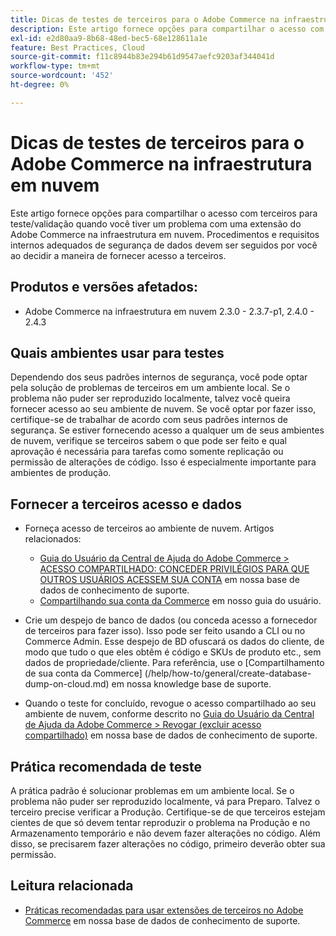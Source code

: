 ```yaml
---
title: Dicas de testes de terceiros para o Adobe Commerce na infraestrutura em nuvem
description: Este artigo fornece opções para compartilhar o acesso com terceiros para teste/validação quando você tiver um problema com uma extensão do Adobe Commerce na infraestrutura em nuvem.
exl-id: e2d80aa9-8b68-48ed-bec5-68e128611a1e
feature: Best Practices, Cloud
source-git-commit: f11c8944b83e294b61d9547aefc9203af344041d
workflow-type: tm+mt
source-wordcount: '452'
ht-degree: 0%

---
```


# Dicas de testes de terceiros para o Adobe Commerce na infraestrutura em nuvem

Este artigo fornece opções para compartilhar o acesso com terceiros para teste/validação quando você tiver um problema com uma extensão do Adobe Commerce na infraestrutura em nuvem.
Procedimentos e requisitos internos adequados de segurança de dados devem ser seguidos por você ao decidir a maneira de fornecer acesso a terceiros.

## Produtos e versões afetados:

* Adobe Commerce na infraestrutura em nuvem 2.3.0 - 2.3.7-p1, 2.4.0 - 2.4.3

## Quais ambientes usar para testes

Dependendo dos seus padrões internos de segurança, você pode optar pela solução de problemas de terceiros em um ambiente local. Se o problema não puder ser reproduzido localmente, talvez você queira fornecer acesso ao seu ambiente de nuvem. Se você optar por fazer isso, certifique-se de trabalhar de acordo com seus padrões internos de segurança. Se estiver fornecendo acesso a qualquer um de seus ambientes de nuvem, verifique se terceiros sabem o que pode ser feito e qual aprovação é necessária para tarefas como somente replicação ou permissão de alterações de código. Isso é especialmente importante para ambientes de produção.

## Fornecer a terceiros acesso e dados

* Forneça acesso de terceiros ao ambiente de nuvem. Artigos relacionados:

   * [Guia do Usuário da Central de Ajuda do Adobe Commerce > ACESSO COMPARTILHADO: CONCEDER PRIVILÉGIOS PARA QUE OUTROS USUÁRIOS ACESSEM SUA CONTA](/help/help-center-guide/help-center/magento-help-center-user-guide.md#shared-access) em nossa base de dados de conhecimento de suporte.
   * [Compartilhando sua conta da Commerce](https://docs.magento.com/user-guide/magento/magento-account-share.html) em nosso guia do usuário.

* Crie um despejo de banco de dados (ou conceda acesso a fornecedor de terceiros para fazer isso). Isso pode ser feito usando a CLI ou no Commerce Admin. Esse despejo de BD ofuscará os dados do cliente, de modo que tudo o que eles obtêm é código e SKUs de produto etc., sem dados de propriedade/cliente. Para referência, use o [Compartilhamento de sua conta da Commerce] (/help/how-to/general/create-database-dump-on-cloud.md) em nossa knowledge base de suporte.
* Quando o teste for concluído, revogue o acesso compartilhado ao seu ambiente de nuvem, conforme descrito no [Guia do Usuário da Central de Ajuda da Adobe Commerce > Revogar (excluir acesso compartilhado)](/help/help-center-guide/help-center/magento-help-center-user-guide.md#revoke-shared-access) em nossa base de dados de conhecimento de suporte.

## Prática recomendada de teste

A prática padrão é solucionar problemas em um ambiente local. Se o problema não puder ser reproduzido localmente, vá para Preparo. Talvez o terceiro precise verificar a Produção. Certifique-se de que terceiros estejam cientes de que só devem tentar reproduzir o problema na Produção e no Armazenamento temporário e não devem fazer alterações no código. Além disso, se precisarem fazer alterações no código, primeiro deverão obter sua permissão.

## Leitura relacionada

* [Práticas recomendadas para usar extensões de terceiros no Adobe Commerce](https://support.magento.com/hc/en-us/articles/360042361152-Best-Practices-for-using-third-party-extensions-in-Magento) em nossa base de dados de conhecimento de suporte.
